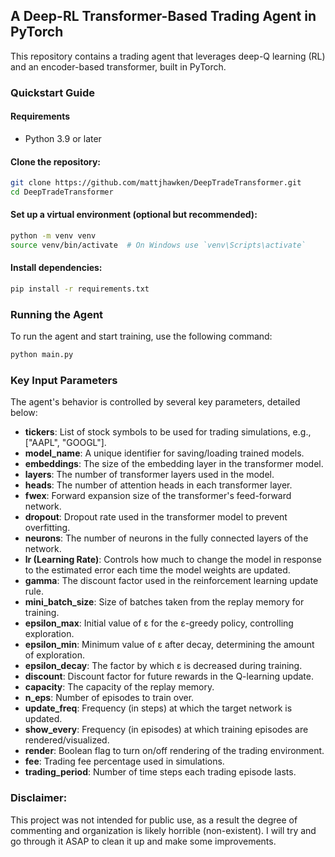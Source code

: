 ## A Deep-RL Transformer-Based Trading Agent in PyTorch

This repository contains a trading agent that leverages deep-Q learning (RL) and an encoder-based transformer, built in PyTorch.

### Quickstart Guide

#### Requirements
- Python 3.9 or later

#### Clone the repository:
```bash
git clone https://github.com/mattjhawken/DeepTradeTransformer.git
cd DeepTradeTransformer
```

#### Set up a virtual environment (optional but recommended):
```bash
python -m venv venv
source venv/bin/activate  # On Windows use `venv\Scripts\activate`
```

#### Install dependencies:
```bash
pip install -r requirements.txt
```

### Running the Agent
To run the agent and start training, use the following command:

```bash
python main.py
```

### Key Input Parameters
The agent's behavior is controlled by several key parameters, detailed below:

- **tickers**: List of stock symbols to be used for trading simulations, e.g., ["AAPL", "GOOGL"].
- **model_name**: A unique identifier for saving/loading trained models.
- **embeddings**: The size of the embedding layer in the transformer model.
- **layers**: The number of transformer layers used in the model.
- **heads**: The number of attention heads in each transformer layer.
- **fwex**: Forward expansion size of the transformer's feed-forward network.
- **dropout**: Dropout rate used in the transformer model to prevent overfitting.
- **neurons**: The number of neurons in the fully connected layers of the network.
- **lr (Learning Rate)**: Controls how much to change the model in response to the estimated error each time the model weights are updated.
- **gamma**: The discount factor used in the reinforcement learning update rule.
- **mini_batch_size**: Size of batches taken from the replay memory for training.
- **epsilon_max**: Initial value of ε for the ε-greedy policy, controlling exploration.
- **epsilon_min**: Minimum value of ε after decay, determining the amount of exploration.
- **epsilon_decay**: The factor by which ε is decreased during training.
- **discount**: Discount factor for future rewards in the Q-learning update.
- **capacity**: The capacity of the replay memory.
- **n_eps**: Number of episodes to train over.
- **update_freq**: Frequency (in steps) at which the target network is updated.
- **show_every**: Frequency (in episodes) at which training episodes are rendered/visualized.
- **render**: Boolean flag to turn on/off rendering of the trading environment.
- **fee**: Trading fee percentage used in simulations.
- **trading_period**: Number of time steps each trading episode lasts.

### Disclaimer:
This project was not intended for public use, as a result the degree of commenting and organization is likely horrible (non-existent). I will try and go through it ASAP to clean it up and make some improvements.
```